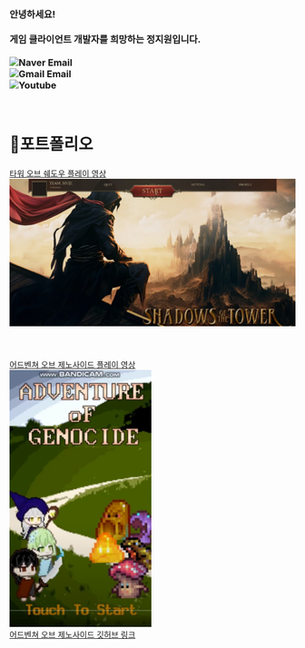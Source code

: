 <h3>안녕하세요!<br><br>
게임 클라이언트 개발자를 희망하는 정지원입니다.<br><br>
<img src="https://img.shields.io/badge/rko6789@naver.com-007C4A?style=flat&logo=naver&logoColor=white" alt="Naver Email"><br>
<img src="https://img.shields.io/badge/jgw990929@gmail.com-D14836?style=flat&logo=gmail&logoColor=white" alt="Gmail Email"><br>
<img src="https://img.shields.io/badge/ji_Circle-D14836?style=flat&logo=Youtube&logoColor=white" alt="Youtube"><br>
</h3><br>

# 📂포트폴리오
###
<a href="https://www.youtube.com/watch?v=pAdqJfbeLJE&t=225s">타워 오브 쉐도우 플레이 영상<br>
<a href="https://www.youtube.com/watch?v=pAdqJfbeLJE&t=225s"><img src="https://raw.githubusercontent.com/NickJeongWib/NickJeongWib/refs/heads/main/Images/Shadow_BG.png"  width="600"/></a>
###
###
###
###
<br>

<a href="https://www.youtube.com/watch?v=5ywqxeDWAP8">어드벤쳐 오브 제노사이드 플레이 영상<br>
<a href="https://www.youtube.com/watch?v=5ywqxeDWAP8"><img src="https://raw.githubusercontent.com/NickJeongWib/NickJeongWib/refs/heads/main/Images/Adventure_Genocide.png"  width="250"/></a><br>
<a href="https://github.com/NickJeongWib/School_Survival_Project">어드벤쳐 오브 제노사이드 깃허브 링크

